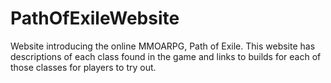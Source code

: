 # PathOfExileWebsite

Website introducing the online MMOARPG, Path of Exile. This website has descriptions of each class found in the game and links to builds for each of those classes for players to try out.
